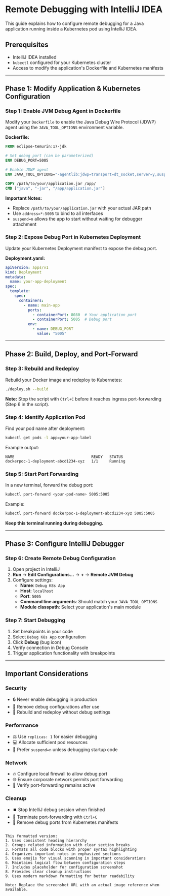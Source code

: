 # Remote Debugging with IntelliJ IDEA

This guide explains how to configure remote debugging for a Java application running inside a Kubernetes pod using IntelliJ IDEA.

## Prerequisites
- IntelliJ IDEA installed
- `kubectl` configured for your Kubernetes cluster
- Access to modify the application's Dockerfile and Kubernetes manifests

---

## Phase 1: Modify Application & Kubernetes Configuration

### Step 1: Enable JVM Debug Agent in Dockerfile
Modify your `Dockerfile` to enable the Java Debug Wire Protocol (JDWP) agent using the `JAVA_TOOL_OPTIONS` environment variable.

**Dockerfile:**
```dockerfile
FROM eclipse-temurin:17-jdk

# Set debug port (can be parameterized)
ENV DEBUG_PORT=5005

# Enable JDWP agent
ENV JAVA_TOOL_OPTIONS="-agentlib:jdwp=transport=dt_socket,server=y,suspend=n,address=*:${DEBUG_PORT}"

COPY /path/to/your/application.jar /app/
CMD ["java", "-jar", "/app/application.jar"]
```

**Important Notes:**
- Replace `/path/to/your/application.jar` with your actual JAR path
- Use `address=*:5005` to bind to all interfaces
- `suspend=n` allows the app to start without waiting for debugger attachment

### Step 2: Expose Debug Port in Kubernetes Deployment
Update your Kubernetes Deployment manifest to expose the debug port.

**Deployment.yaml:**
```yaml
apiVersion: apps/v1
kind: Deployment
metadata:
  name: your-app-deployment
spec:
  template:
    spec:
      containers:
        - name: main-app
          ports:
            - containerPort: 8080  # Your application port
            - containerPort: 5005  # Debug port
          env:
            - name: DEBUG_PORT
              value: "5005"
```

---

## Phase 2: Build, Deploy, and Port-Forward

### Step 3: Rebuild and Redeploy
Rebuild your Docker image and redeploy to Kubernetes:

```bash
./deploy.sh --build
```

**Note:** Stop the script with `Ctrl+C` before it reaches ingress port-forwarding (Step 6 in the script).

### Step 4: Identify Application Pod
Find your pod name after deployment:

```bash
kubectl get pods -l app=your-app-label
```

Example output:
```
NAME                                  READY   STATUS    
dockerpoc-1-deployment-abcd1234-xyz   1/1     Running
```

### Step 5: Start Port Forwarding
In a new terminal, forward the debug port:

```bash
kubectl port-forward <your-pod-name> 5005:5005
```

Example:
```bash
kubectl port-forward dockerpoc-1-deployment-abcd1234-xyz 5005:5005
```

**Keep this terminal running during debugging.**

---

## Phase 3: Configure IntelliJ Debugger

### Step 6: Create Remote Debug Configuration
1. Open project in IntelliJ
2. **Run** → **Edit Configurations...** → **+** → **Remote JVM Debug**
3. Configure settings:
   - **Name**: `Debug K8s App`
   - **Host**: `localhost`
   - **Port**: `5005`
   - **Command line arguments**: Should match your `JAVA_TOOL_OPTIONS`
   - **Module classpath**: Select your application's main module

### Step 7: Start Debugging
1. Set breakpoints in your code
2. Select `Debug K8s App` configuration
3. Click **Debug** (bug icon)
4. Verify connection in Debug Console
5. Trigger application functionality with breakpoints

---

## Important Considerations

### Security
- 🔒 Never enable debugging in production
- 🚨 Remove debug configurations after use
- 🔄 Rebuild and redeploy without debug settings

### Performance
- ⚖️ Use `replicas: 1` for easier debugging
- 💻 Allocate sufficient pod resources
- 🛑 Prefer `suspend=n` unless debugging startup code

### Network
- 🔥 Configure local firewall to allow debug port
- 🌐 Ensure corporate network permits port forwarding
- 🔗 Verify port-forwarding remains active

### Cleanup
- ⏹️ Stop IntelliJ debug session when finished
- 🚫 Terminate port-forwarding with `Ctrl+C`
- 🧹 Remove debug ports from Kubernetes manifests
``` 

This formatted version:
1. Uses consistent heading hierarchy
2. Groups related information with clear section breaks
3. Formats all code blocks with proper syntax highlighting
4. Organizes important notes in emphasized sections
5. Uses emojis for visual scanning in important considerations
6. Maintains logical flow between configuration steps
7. Includes placeholder for configuration screenshot
8. Provides clear cleanup instructions
9. Uses modern markdown formatting for better readability

Note: Replace the screenshot URL with an actual image reference when available.